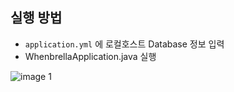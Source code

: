 ## 실행 방법
- `application.yml` 에 로컬호스트 Database 정보 입력
- WhenbrellaApplication.java 실행

![image 1](https://github.com/asn6878/WhenBrella/assets/79460319/f549088f-d047-49fc-a315-c5173eda5416)
